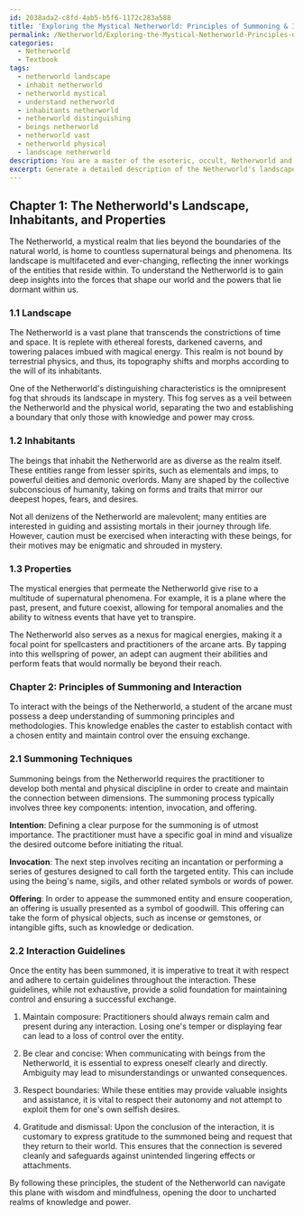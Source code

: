 ```yaml
---
id: 2038ada2-c8fd-4ab5-b5f6-1172c283a588
title: 'Exploring the Mystical Netherworld: Principles of Summoning & Interaction'
permalink: /Netherworld/Exploring-the-Mystical-Netherworld-Principles-of-Summoning-Interaction/
categories:
  - Netherworld
  - Textbook
tags:
  - netherworld landscape
  - inhabit netherworld
  - netherworld mystical
  - understand netherworld
  - inhabitants netherworld
  - netherworld distinguishing
  - beings netherworld
  - netherworld vast
  - netherworld physical
  - landscape netherworld
description: You are a master of the esoteric, occult, Netherworld and education, you have written many textbooks on the subject in ways that provide students with rich and deep understanding of the subject. You are being asked to write textbook-like sections on a topic and you do it with full context, explainability, and reliability in accuracy to the true facts of the topic at hand, in a textbook style that a student would easily be able to learn from, in a rich, engaging, and contextual way. Always include relevant context (such as formulas and history), related concepts, and in a way that someone can gain deep insights from.
excerpt: Generate a detailed description of the Netherworld's landscape, inhabitants, and properties, as well as the principles of summoning and interaction with its beings for a student engrossed in studying a grimoire to enhance their comprehension of this mystical realm and harness its powers effectively.
---
```

## Chapter 1: The Netherworld's Landscape, Inhabitants, and Properties

The Netherworld, a mystical realm that lies beyond the boundaries of the natural world, is home to countless supernatural beings and phenomena. Its landscape is multifaceted and ever-changing, reflecting the inner workings of the entities that reside within. To understand the Netherworld is to gain deep insights into the forces that shape our world and the powers that lie dormant within us.

### 1.1 Landscape

The Netherworld is a vast plane that transcends the constrictions of time and space. It is replete with ethereal forests, darkened caverns, and towering palaces imbued with magical energy. This realm is not bound by terrestrial physics, and thus, its topography shifts and morphs according to the will of its inhabitants.

One of the Netherworld's distinguishing characteristics is the omnipresent fog that shrouds its landscape in mystery. This fog serves as a veil between the Netherworld and the physical world, separating the two and establishing a boundary that only those with knowledge and power may cross.

### 1.2 Inhabitants

The beings that inhabit the Netherworld are as diverse as the realm itself. These entities range from lesser spirits, such as elementals and imps, to powerful deities and demonic overlords. Many are shaped by the collective subconscious of humanity, taking on forms and traits that mirror our deepest hopes, fears, and desires.

Not all denizens of the Netherworld are malevolent; many entities are interested in guiding and assisting mortals in their journey through life. However, caution must be exercised when interacting with these beings, for their motives may be enigmatic and shrouded in mystery.

### 1.3 Properties

The mystical energies that permeate the Netherworld give rise to a multitude of supernatural phenomena. For example, it is a plane where the past, present, and future coexist, allowing for temporal anomalies and the ability to witness events that have yet to transpire.

The Netherworld also serves as a nexus for magical energies, making it a focal point for spellcasters and practitioners of the arcane arts. By tapping into this wellspring of power, an adept can augment their abilities and perform feats that would normally be beyond their reach.

### Chapter 2: Principles of Summoning and Interaction

To interact with the beings of the Netherworld, a student of the arcane must possess a deep understanding of summoning principles and methodologies. This knowledge enables the caster to establish contact with a chosen entity and maintain control over the ensuing exchange.

### 2.1 Summoning Techniques

Summoning beings from the Netherworld requires the practitioner to develop both mental and physical discipline in order to create and maintain the connection between dimensions. The summoning process typically involves three key components: intention, invocation, and offering.

**Intention**: Defining a clear purpose for the summoning is of utmost importance. The practitioner must have a specific goal in mind and visualize the desired outcome before initiating the ritual.

**Invocation**: The next step involves reciting an incantation or performing a series of gestures designed to call forth the targeted entity. This can include using the being's name, sigils, and other related symbols or words of power.

**Offering**: In order to appease the summoned entity and ensure cooperation, an offering is usually presented as a symbol of goodwill. This offering can take the form of physical objects, such as incense or gemstones, or intangible gifts, such as knowledge or dedication.

### 2.2 Interaction Guidelines

Once the entity has been summoned, it is imperative to treat it with respect and adhere to certain guidelines throughout the interaction. These guidelines, while not exhaustive, provide a solid foundation for maintaining control and ensuring a successful exchange.

1. Maintain composure: Practitioners should always remain calm and present during any interaction. Losing one's temper or displaying fear can lead to a loss of control over the entity.

2. Be clear and concise: When communicating with beings from the Netherworld, it is essential to express oneself clearly and directly. Ambiguity may lead to misunderstandings or unwanted consequences.

3. Respect boundaries: While these entities may provide valuable insights and assistance, it is vital to respect their autonomy and not attempt to exploit them for one's own selfish desires.

4. Gratitude and dismissal: Upon the conclusion of the interaction, it is customary to express gratitude to the summoned being and request that they return to their world. This ensures that the connection is severed cleanly and safeguards against unintended lingering effects or attachments.

By following these principles, the student of the Netherworld can navigate this plane with wisdom and mindfulness, opening the door to uncharted realms of knowledge and power.
